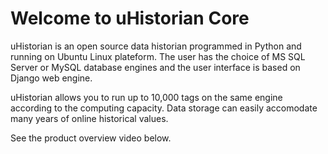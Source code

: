 # Welcome to uHistorian Core

uHistorian is an open source data historian programmed in Python and running on Ubuntu Linux plateform.
The user has the choice of MS SQL Server or MySQL database engines and the user interface is based on 
Django web engine.

uHistorian allows you to run up to 10,000 tags on the same engine according to the computing capacity.
Data storage can easily accomodate many years of online historical values.

See the product overview video below.
